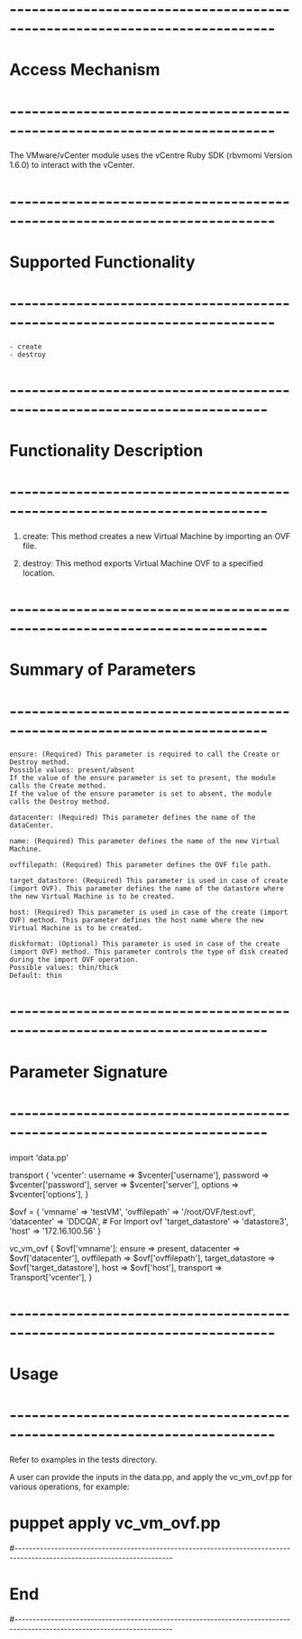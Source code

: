 
# --------------------------------------------------------------------------
# Access Mechanism 
# --------------------------------------------------------------------------

The VMware/vCenter module uses the vCentre Ruby SDK (rbvmomi Version 1.6.0) to interact with the vCenter.

# --------------------------------------------------------------------------
#  Supported Functionality
# --------------------------------------------------------------------------

	- create
	- destroy

# -------------------------------------------------------------------------
# Functionality Description
# -------------------------------------------------------------------------


  1. create: This method creates a new Virtual Machine by importing an OVF file.
   

  2. destroy: This method exports Virtual Machine OVF to a  specified location.


# -------------------------------------------------------------------------
# Summary of Parameters
# -------------------------------------------------------------------------
    
    ensure: (Required) This parameter is required to call the Create or Destroy method.
    Possible values: present/absent
    If the value of the ensure parameter is set to present, the module calls the Create method.
    If the value of the ensure parameter is set to absent, the module calls the Destroy method.

    datacenter: (Required) This parameter defines the name of the dataCenter.

    name: (Required) This parameter defines the name of the new Virtual Machine.

    ovffilepath: (Required) This parameter defines the OVF file path.

    target_datastore: (Required) This parameter is used in case of create (import OVF). This parameter defines the name of the datastore where the new Virtual Machine is to be created.

    host: (Required) This parameter is used in case of the create (import OVF) method. This parameter defines the host name where the new Virtual Machine is to be created. 

    diskformat: (Optional) This parameter is used in case of the create (import OVF) method. This parameter controls the type of disk created during the import OVF operation.
    Possible values: thin/thick
    Default: thin



# -------------------------------------------------------------------------
# Parameter Signature 
# -------------------------------------------------------------------------

import 'data.pp'

transport { 'vcenter':
  username => $vcenter['username'],
  password => $vcenter['password'],
  server   => $vcenter['server'],
  options  => $vcenter['options'],
}


$ovf = {
    'vmname'                    => 'testVM',
    'ovffilepath'               => '/root/OVF/test.ovf',
    'datacenter'                => 'DDCQA',
    # For Import ovf
    'target_datastore'          => 'datastore3',
    'host'                      => '172.16.100.56' 
}


vc_vm_ovf { $ovf['vmname']:
  ensure                    => present,
  datacenter                => $ovf['datacenter'],
  ovffilepath               => $ovf['ovffilepath'],
  target_datastore          => $ovf['target_datastore'],
  host                      => $ovf['host'],
  transport                 => Transport['vcenter'],
}

# --------------------------------------------------------------------------
# Usage
# --------------------------------------------------------------------------
  Refer to examples in the tests directory.
   
   A user can provide the inputs in the data.pp, and apply the vc_vm_ovf.pp for various operations, for example: 
   # puppet apply vc_vm_ovf.pp

#-------------------------------------------------------------------------------------------------------------------------
# End
#-------------------------------------------------------------------------------------------------------------------------	
